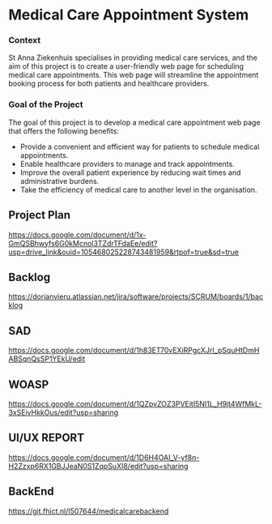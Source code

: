 # Medical Care Appointment System 
### Context

St Anna Ziekenhuis specialises in providing medical care services, and the aim of this project is to create a user-friendly web page for scheduling medical care appointments. This web page will streamline the appointment booking process for both patients and healthcare providers.


### Goal of the Project

The goal of this project is to develop a medical care appointment web page that offers the following benefits:

- Provide a convenient and efficient way for patients to schedule medical appointments.
- Enable healthcare providers to manage and track appointments.
- Improve the overall patient experience by reducing wait times and administrative burdens.
- Take the efficiency of medical care to another level in the organisation.


## Project Plan 

https://docs.google.com/document/d/1x-GmQSBhwyfs6G0kMcnol3TZdrTFdaEe/edit?usp=drive_link&ouid=105468025228743481959&rtpof=true&sd=true


## Backlog

https://dorianvieru.atlassian.net/jira/software/projects/SCRUM/boards/1/backlog

## SAD

https://docs.google.com/document/d/1h83ET70vEXiRPgcXJrI_pSquHtDmHABSqnQsSP1YEkU/edit


## WOASP

https://docs.google.com/document/d/1QZpvZOZ3PVEitI5NI1L_H9jt4WfMkL-3xSEivHkkOus/edit?usp=sharing

## UI/UX REPORT 

https://docs.google.com/document/d/1D6H4OAI_V-yf8n-H2Zzxp6RX1GBJJeaN0S1ZqpSuXI8/edit?usp=sharing


## BackEnd

https://git.fhict.nl/I507644/medicalcarebackend
